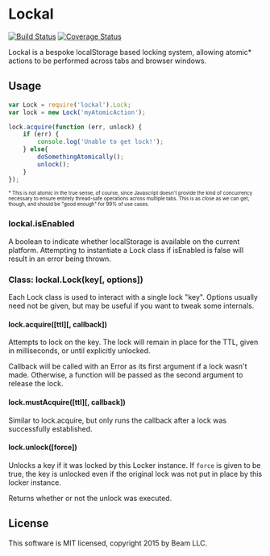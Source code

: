 # Lockal

[![Build Status](https://img.shields.io/travis/MCProHosting/lockal.svg?style=flat-square)](https://travis-ci.org/MCProHosting/lockal) [![Coverage Status](https://img.shields.io/coveralls/MCProHosting/lockal.svg?style=flat-square)](https://coveralls.io/r/MCProHosting/lockal)

Lockal is a bespoke localStorage based locking system, allowing atomic* actions to be performed across tabs and browser windows.

## Usage

```js
var Lock = require('lockal').Lock;
var lock = new Lock('myAtomicAction');

lock.acquire(function (err, unlock) {
    if (err) {
        console.log('Unable to get lock!');
    } else{
        doSomethingAtomically();
        unlock();
    }
});
```

<sub><sup>* This is not atomic in the true sense, of course, since Javascript doesn't provide the kind of concurrency necessary to ensure entirely thread-safe operations across multiple tabs. This is as close as we can get, though, and should be "good enough" for 99% of use cases.</sup></sub>

### lockal.isEnabled

A boolean to indicate whether localStorage is available on the current platform. Attempting to instantiate a Lock class if isEnabled is false will result in an error being thrown.

### Class: lockal.Lock(key[, options])

Each Lock class is used to interact with a single lock "key". Options usually need not be given, but may be useful if you want to tweak some internals.

#### lock.acquire([ttl][, callback])

Attempts to lock on the key. The lock will remain in place for the TTL, given in milliseconds, or until explicitly unlocked.

Callback will be called with an Error as its first argument if a lock wasn't made. Otherwise, a function will be passed as the second argument to release the lock.

#### lock.mustAcquire([ttl][, callback])

Similar to lock.acquire, but only runs the callback after a lock was successfully established.

#### lock.unlock([force])

Unlocks a key if it was locked by this Locker instance. If `force` is given to be true, the key is unlocked even if the original lock was not put in place by this locker instance.

Returns whether or not the unlock was executed.

## License

This software is MIT licensed, copyright 2015 by Beam LLC.
